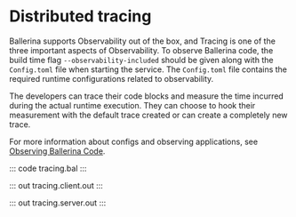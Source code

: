 # Distributed tracing

Ballerina supports Observability out of the box, and Tracing is one of the three important aspects of Observability. To observe Ballerina code, the build time flag `--observability-included` should be given along with the `Config.toml` file when starting the service. The `Config.toml` file contains the required runtime configurations related to observability.

The developers can trace their code blocks and measure the time incurred during the actual runtime execution. They can choose to hook their measurement with the default trace created or can create a completely new trace.

For more information about configs and observing applications, see [Observing Ballerina Code](https://ballerina.io/learn/observing-ballerina-code/).

::: code tracing.bal :::

::: out tracing.client.out :::

::: out tracing.server.out :::